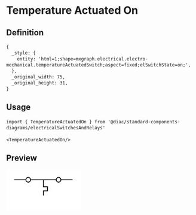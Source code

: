 # Temperature Actuated On

## Definition

```
{
  _style: { 
    entity: 'html=1;shape=mxgraph.electrical.electro-mechanical.temperatureActuatedSwitch;aspect=fixed;elSwitchState=on;',
  },
  _original_width: 75,
  _original_height: 31,
}
```

## Usage

```
import { TemperatureActuatedOn } from '@diac/standard-components-diagrams/electricalSwitchesAndRelays'

<TemperatureActuatedOn/>
```

## Preview

<img src="./temperature-actuated-on.png" width="200"/>

